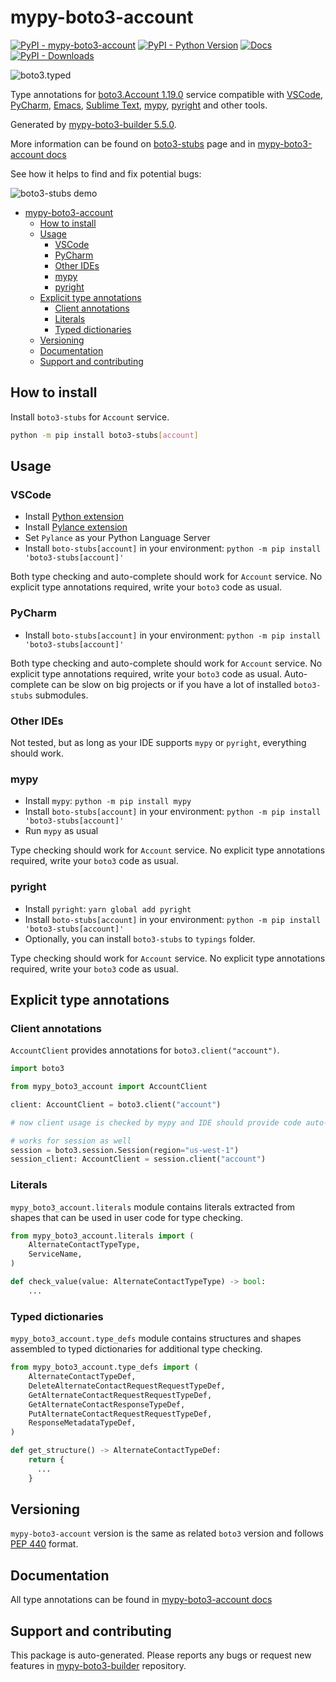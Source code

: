 <a id="mypy-boto3-account"></a>

# mypy-boto3-account

[![PyPI - mypy-boto3-account](https://img.shields.io/pypi/v/mypy-boto3-account.svg?color=blue)](https://pypi.org/project/mypy-boto3-account)
[![PyPI - Python Version](https://img.shields.io/pypi/pyversions/mypy-boto3-account.svg?color=blue)](https://pypi.org/project/mypy-boto3-account)
[![Docs](https://img.shields.io/readthedocs/mypy-boto3-builder.svg?color=blue)](https://mypy-boto3-builder.readthedocs.io/)
[![PyPI - Downloads](https://img.shields.io/pypi/dw/mypy-boto3-account?color=blue)](https://pypistats.org/packages/mypy-boto3-account)

![boto3.typed](https://github.com/vemel/mypy_boto3_builder/raw/master/logo.png)

Type annotations for
[boto3.Account 1.19.0](https://boto3.amazonaws.com/v1/documentation/api/1.19.0/reference/services/account.html#Account)
service compatible with [VSCode](https://code.visualstudio.com/),
[PyCharm](https://www.jetbrains.com/pycharm/),
[Emacs](https://www.gnu.org/software/emacs/),
[Sublime Text](https://www.sublimetext.com/),
[mypy](https://github.com/python/mypy),
[pyright](https://github.com/microsoft/pyright) and other tools.

Generated by
[mypy-boto3-builder 5.5.0](https://github.com/vemel/mypy_boto3_builder).

More information can be found on
[boto3-stubs](https://pypi.org/project/boto3-stubs/) page and in
[mypy-boto3-account docs](https://vemel.github.io/boto3_stubs_docs/mypy_boto3_account/)

See how it helps to find and fix potential bugs:

![boto3-stubs demo](https://github.com/vemel/mypy_boto3_builder/raw/master/demo.gif)

- [mypy-boto3-account](#mypy-boto3-account)
  - [How to install](#how-to-install)
  - [Usage](#usage)
    - [VSCode](#vscode)
    - [PyCharm](#pycharm)
    - [Other IDEs](#other-ides)
    - [mypy](#mypy)
    - [pyright](#pyright)
  - [Explicit type annotations](#explicit-type-annotations)
    - [Client annotations](#client-annotations)
    - [Literals](#literals)
    - [Typed dictionaries](#typed-dictionaries)
  - [Versioning](#versioning)
  - [Documentation](#documentation)
  - [Support and contributing](#support-and-contributing)

<a id="how-to-install"></a>

## How to install

Install `boto3-stubs` for `Account` service.

```bash
python -m pip install boto3-stubs[account]
```

<a id="usage"></a>

## Usage

<a id="vscode"></a>

### VSCode

- Install
  [Python extension](https://marketplace.visualstudio.com/items?itemName=ms-python.python)
- Install
  [Pylance extension](https://marketplace.visualstudio.com/items?itemName=ms-python.vscode-pylance)
- Set `Pylance` as your Python Language Server
- Install `boto-stubs[account]` in your environment:
  `python -m pip install 'boto3-stubs[account]'`

Both type checking and auto-complete should work for `Account` service. No
explicit type annotations required, write your `boto3` code as usual.

<a id="pycharm"></a>

### PyCharm

- Install `boto-stubs[account]` in your environment:
  `python -m pip install 'boto3-stubs[account]'`

Both type checking and auto-complete should work for `Account` service. No
explicit type annotations required, write your `boto3` code as usual.
Auto-complete can be slow on big projects or if you have a lot of installed
`boto3-stubs` submodules.

<a id="other-ides"></a>

### Other IDEs

Not tested, but as long as your IDE supports `mypy` or `pyright`, everything
should work.

<a id="mypy"></a>

### mypy

- Install `mypy`: `python -m pip install mypy`
- Install `boto-stubs[account]` in your environment:
  `python -m pip install 'boto3-stubs[account]'`
- Run `mypy` as usual

Type checking should work for `Account` service. No explicit type annotations
required, write your `boto3` code as usual.

<a id="pyright"></a>

### pyright

- Install `pyright`: `yarn global add pyright`
- Install `boto-stubs[account]` in your environment:
  `python -m pip install 'boto3-stubs[account]'`
- Optionally, you can install `boto3-stubs` to `typings` folder.

Type checking should work for `Account` service. No explicit type annotations
required, write your `boto3` code as usual.

<a id="explicit-type-annotations"></a>

## Explicit type annotations

<a id="client-annotations"></a>

### Client annotations

`AccountClient` provides annotations for `boto3.client("account")`.

```python
import boto3

from mypy_boto3_account import AccountClient

client: AccountClient = boto3.client("account")

# now client usage is checked by mypy and IDE should provide code auto-complete

# works for session as well
session = boto3.session.Session(region="us-west-1")
session_client: AccountClient = session.client("account")
```

<a id="literals"></a>

### Literals

`mypy_boto3_account.literals` module contains literals extracted from shapes
that can be used in user code for type checking.

```python
from mypy_boto3_account.literals import (
    AlternateContactTypeType,
    ServiceName,
)

def check_value(value: AlternateContactTypeType) -> bool:
    ...
```

<a id="typed-dictionaries"></a>

### Typed dictionaries

`mypy_boto3_account.type_defs` module contains structures and shapes assembled
to typed dictionaries for additional type checking.

```python
from mypy_boto3_account.type_defs import (
    AlternateContactTypeDef,
    DeleteAlternateContactRequestRequestTypeDef,
    GetAlternateContactRequestRequestTypeDef,
    GetAlternateContactResponseTypeDef,
    PutAlternateContactRequestRequestTypeDef,
    ResponseMetadataTypeDef,
)

def get_structure() -> AlternateContactTypeDef:
    return {
      ...
    }
```

<a id="versioning"></a>

## Versioning

`mypy-boto3-account` version is the same as related `boto3` version and follows
[PEP 440](https://www.python.org/dev/peps/pep-0440/) format.

<a id="documentation"></a>

## Documentation

All type annotations can be found in
[mypy-boto3-account docs](https://vemel.github.io/boto3_stubs_docs/mypy_boto3_account/)

<a id="support-and-contributing"></a>

## Support and contributing

This package is auto-generated. Please reports any bugs or request new features
in [mypy-boto3-builder](https://github.com/vemel/mypy_boto3_builder/issues/)
repository.
